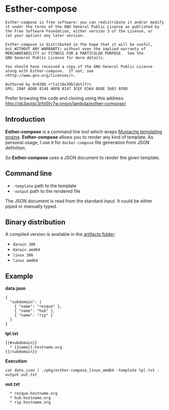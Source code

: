 # Esther-compose
```
Esther-compose is free software: you can redistribute it and/or modify
it under the terms of the GNU General Public License as published by
the Free Software Foundation, either version 3 of the License, or
(at your option) any later version.

Esther-compose is distributed in the hope that it will be useful,
but WITHOUT ANY WARRANTY; without even the implied warranty of
MERCHANTABILITY or FITNESS FOR A PARTICULAR PURPOSE.  See the
GNU General Public License for more details.

You should have received a copy of the GNU General Public License
along with Esther-compose.  If not, see <http://www.gnu.org/licenses/>.

Authored by U+039b <*[at]0x39b[dot]fr>
GPG: 29AF AD6D 8148 48FB 8147 3CEF E564 0E6E 5683 039D
```

Prefer browsing the code and cloning using this address: http://xb3wzgc3rfq5fv7w.onion/lambda/esther-compose/

## Introduction
**Esther-compose** is a command line tool which wraps [Mustache templating engine](https://mustache.github.io/). **Esther-compose** allows you to 
render any kind of template. As personal usage, I use it for `docker-compose` file generation from JSON definition.

So **Esther-compose** uses a JSON document to render the given template.

## Command line

  * `-template` path to the template 
  * `-output` path to the rendered file
  
The JSON document is read from the standard input. It could be either piped or manually typed.

## Binary distribution
A compiled version is available in the [artifacts folder](https://gitlab.s1.0x39b.fr/lambda/esther-compose/builds):

  * `darwin 386`
  * `darwin amd64`
  * `linux 386`
  * `linux amd64`

## Example
**data.json**
```
{
  "subdomain": [
    { "name": "resque" },
    { "name": "hub" },
    { "name": "rip" }
  ]
}
```

**tpl.txt**
```
{{#subdomain}}
  * {{name}}.hostname.org
{{/subdomain}}
```

**Execution**
```
cat data.json | ./pkg/esther-compose_linux_amd64 -template tpl.txt -output out.txt
```

**out.txt**
```
  * resque.hostname.org
  * hub.hostname.org
  * rip.hostname.org
```